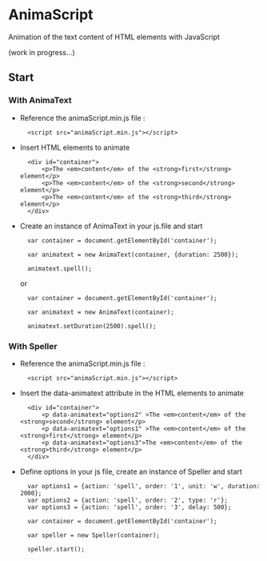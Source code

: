# AnimaScript
Animation of the text content of HTML elements with JavaScript

(work in progress...)

## Start

### With AnimaText

* Reference the animaScript.min.js file :

		<script src="animaScript.min.js"></script>
		
* Insert HTML elements to animate

		<div id="container">
			<p>The <em>content</em> of the <strong>first</strong> element</p>
			<p>The <em>content</em> of the <strong>second</strong> element</p>
			<p>The <em>content</em> of the <strong>third</strong> element</p>
		</div>

* Create an instance of AnimaText in your js.file and start

		var container = document.getElementById('container');
		
		var animatext = new AnimaText(container, {duration: 2500});
		
		animatext.spell();
		
	or
	
		var container = document.getElementById('container');
		
		var animatext = new AnimaText(container);
		
		animatext.setDuration(2500).spell();
		
### With Speller 

* Reference the animaScript.min.js file :

		<script src="animaScript.min.js"></script>
		
* Insert the data-animatext attribute in the HTML elements to animate

		<div id="container">
			<p data-animatext="options2" >The <em>content</em> of the <strong>second</strong> element</p>
			<p data-animatext="options1" >The <em>content</em> of the <strong>first</strong> element</p>
			<p data-animatext="options3">The <em>content</em> of the <strong>third</strong> element</p>
		</div>

* Define options in your js file, create an instance of Speller and start

		var options1 = {action: 'spell', order: '1', unit: 'w', duration: 2000};
		var options2 = {action: 'spell', order: '2', type: 'r'};
		var options3 = {action: 'spell', order: '3', delay: 500};
		
		var container = document.getElementById('container');
		
		var speller = new Speller(container);
		
		speller.start();
